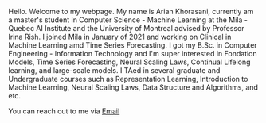 
Hello. Welcome to my webpage. My name is Arian Khorasani, currently am a master's student in Computer Science - Machine Learning at the Mila - Quebec AI Institute and the University of Montreal advised by Professor Irina Rish.
I joined Mila in January of 2021 and working on Clinical in Machine Learning amd Time Series Forecasting. I got my B.Sc. in Computer Engineering - Information Technology and I'm super interested in Fondation Models, Time Series Forecasting, Neural Scaling Laws, Continual Lifelong learning, and large-scale models. 
I TAed in several graduate and Undergraduate courses such as Representation Learning, Introduction to Machine Learning, Neural Scaling Laws, Data Structure and Algorithms, and etc.

You can reach out to me via [Email](mailto:Arian.Khorasani@mila.quebec?subject=[GitHub]%20Source%20Han%20Sans)
